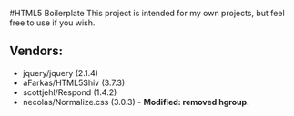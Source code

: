 #HTML5 Boilerplate
This project is intended for my own projects, but feel free to use if you wish.

## Vendors:
* jquery/jquery (2.1.4)
* aFarkas/HTML5Shiv (3.7.3)
* scottjehl/Respond (1.4.2)
* necolas/Normalize.css (3.0.3) - __Modified: removed hgroup.__

